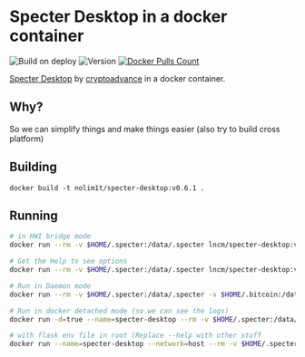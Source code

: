 # Specter Desktop in a docker container

![Build on deploy](https://github.com/lncm/docker-specter-desktop/workflows/Docker%20build%20on%20tag/badge.svg)
![Version](https://img.shields.io/github/v/release/lncm/docker-specter-desktop?sort=semver) 
[![Docker Pulls Count](https://img.shields.io/docker/pulls/lncm/specter-desktop.svg?style=flat)](https://hub.docker.com/r/lncm/specter-desktop)

[Specter Desktop](https://github.com/cryptoadvance/specter-desktop) by [cryptoadvance](https://cryptoadvance.io/) in a docker container.

## Why?

So we can simplify things and make things easier (also try to build cross platform)

## Building

```
docker build -t nolim1t/specter-desktop:v0.6.1 . 
```

## Running

```bash
# in HWI bridge mode
docker run --rm -v $HOME/.specter:/data/.specter lncm/specter-desktop:v0.6.1 --hwibridge

# Get the Help to see options
docker run --rm -v $HOME/.specter:/data/.specter lncm/specter-desktop:v0.6.1 --help

# Run in Daemon mode
docker run --rm -v $HOME/.specter:/data/.specter -v $HOME/.bitcoin:/data/.bitcoin lncm/specter-desktop:v0.6.1 --host your.ip.address --daemon

# Run in docker detached mode (so we can see the logs)
docker run -d=true --name=specter-desktop --rm -v $HOME/.specter:/data/.specter -v $HOME/.bitcoin:/data/.bitcoin lncm/specter-desktop:v0.6.1 --host your.ip.address

# with flask env file in root (Replace --help with other stuff
docker run --name=specter-desktop --network=host --rm -v $HOME/.specter:/data/.specter -v $HOME/.bitcoin:/data/.bitcoin -v $HOME/.flaskenv:/.flaskenv lncm/specter-desktop:v0.6.1 --help
```

